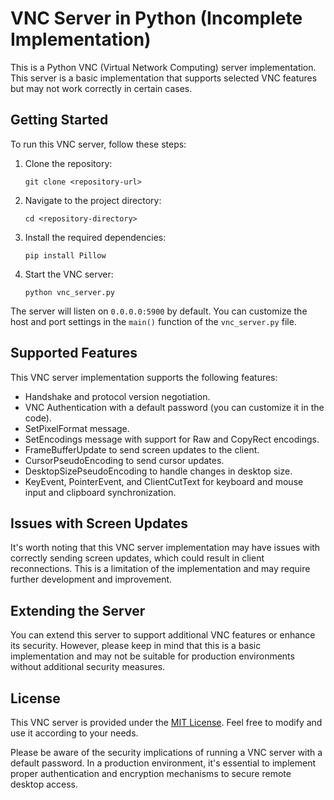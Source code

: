 # VNC Server in Python (Incomplete Implementation)

This is a Python VNC (Virtual Network Computing) server implementation. This server is a basic implementation that supports selected VNC features but may not work correctly in certain cases.

## Getting Started

To run this VNC server, follow these steps:

1. Clone the repository:
   ```
   git clone <repository-url>
   ```

2. Navigate to the project directory:
   ```
   cd <repository-directory>
   ```

3. Install the required dependencies:
   ```
   pip install Pillow
   ```

4. Start the VNC server:
   ```
   python vnc_server.py
   ```

The server will listen on `0.0.0.0:5900` by default. You can customize the host and port settings in the `main()` function of the `vnc_server.py` file.

## Supported Features

This VNC server implementation supports the following features:

- Handshake and protocol version negotiation.
- VNC Authentication with a default password (you can customize it in the code).
- SetPixelFormat message.
- SetEncodings message with support for Raw and CopyRect encodings.
- FrameBufferUpdate to send screen updates to the client.
- CursorPseudoEncoding to send cursor updates.
- DesktopSizePseudoEncoding to handle changes in desktop size.
- KeyEvent, PointerEvent, and ClientCutText for keyboard and mouse input and clipboard synchronization.

## Issues with Screen Updates

It's worth noting that this VNC server implementation may have issues with correctly sending screen updates, which could result in client reconnections. This is a limitation of the implementation and may require further development and improvement.

## Extending the Server

You can extend this server to support additional VNC features or enhance its security. However, please keep in mind that this is a basic implementation and may not be suitable for production environments without additional security measures.

## License

This VNC server is provided under the [MIT License](LICENSE). Feel free to modify and use it according to your needs.

Please be aware of the security implications of running a VNC server with a default password. In a production environment, it's essential to implement proper authentication and encryption mechanisms to secure remote desktop access.
